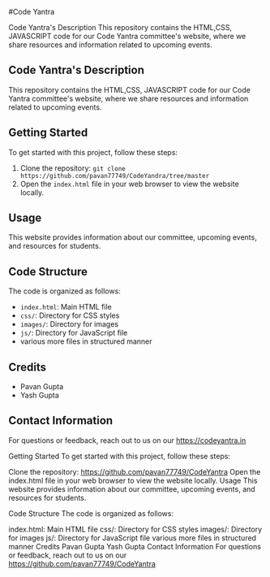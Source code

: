 #Code Yantra


Code Yantra's Description
This repository contains the HTML,CSS, JAVASCRIPT code for our Code Yantra committee's website, where we share resources and information related to upcoming events.



## Code Yantra's Description

This repository contains the HTML,CSS, JAVASCRIPT code for our Code Yantra committee's website, where we share resources and information related to upcoming events.

## Getting Started

To get started with this project, follow these steps:

1. Clone the repository: `git clone https://github.com/pavan77749/CodeYandra/tree/master`
2. Open the `index.html` file in your web browser to view the website locally.

## Usage

This website provides information about our committee, upcoming events, and resources for students.

## Code Structure

The code is organized as follows:
- `index.html`: Main HTML file
- `css/`: Directory for CSS styles
- `images/`: Directory for images
- `js/`: Directory for JavaScript file
- various more files in structured manner 



## Credits

- Pavan Gupta 
- Yash Gupta



## Contact Information

For questions or feedback, reach out to us on our https://codeyantra.in



Getting Started
To get started with this project, follow these steps:

Clone the repository: https://github.com/pavan77749/CodeYantra
Open the index.html file in your web browser to view the website locally.
Usage
This website provides information about our committee, upcoming events, and resources for students.

Code Structure
The code is organized as follows:

index.html: Main HTML file
css/: Directory for CSS styles
images/: Directory for images
js/: Directory for JavaScript file
various more files in structured manner
Credits
Pavan Gupta
Yash Gupta
Contact Information
For questions or feedback, reach out to us on our https://github.com/pavan77749/CodeYantra
